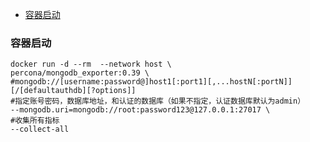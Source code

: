 
<!-- @import "[TOC]" {cmd="toc" depthFrom=1 depthTo=6 orderedList=false} -->

<!-- code_chunk_output -->

- [容器启动](#容器启动)

<!-- /code_chunk_output -->

### 容器启动
```shell
docker run -d --rm  --network host \
percona/mongodb_exporter:0.39 \
#mongodb://[username:password@]host1[:port1][,...hostN[:portN]][/[defaultauthdb][?options]]
#指定账号密码，数据库地址，和认证的数据库（如果不指定，认证数据库默认为admin）
--mongodb.uri=mongodb://root:password123@127.0.0.1:27017 \
#收集所有指标
--collect-all
```
